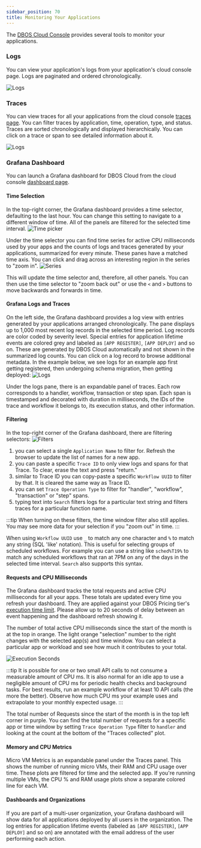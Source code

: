 ```yaml
---
sidebar_position: 70
title: Monitoring Your Applications
---
```


The [DBOS Cloud Console](https://console.dbos.dev) provides several tools to monitor your applications.

### Logs

You can view your application's logs from your application's cloud console page.
Logs are paginated and ordered chronologically.

![Logs](./assets/cc-logs.png)

### Traces

You can view traces for all your applications from the cloud console [traces page](https://console.dbos.dev/traces).
You can filter traces by application, time, operation, type, and status.
Traces are sorted chronologically and displayed hierarchically.
You can click on a trace or span to see detailed information about it.

![Logs](./assets/cc-traces.png)


### Grafana Dashboard

You can launch a Grafana dashboard for DBOS Cloud from the cloud console [dashboard page](https://console.dbos.dev/dashboard).

#### Time Selection

In the top-right corner, the Grafana dashboard provides a time selector, defaulting to the last hour. You can change this setting to navigate to a different window of time. All of the panels are filtered for the selected time interval.
![Time picker](./assets/time_picker.png)

Under the time selector you can find time series for active CPU milliseconds used by your apps and the counts of logs and traces generated by your applications, summarized for every minute. These panes have a matched time axis. You can click and drag across an interesting region in the series to "zoom in". 
![Series](./assets/timeseries.png)

This will update the time selector and, therefore, all other panels. You can then use the time selector to "zoom back out" or use the `<` and `>` buttons to move backwards and forwards in time.

#### Grafana Logs and Traces

On the left side, the Grafana dashboard provides a log view with entries generated by your applications arranged chronologically. The pane displays up to 1,000 most recent log records in the selected time period. Log records are color coded by severity level. Special entries for application lifetime events are colored grey and labeled as `[APP REGISTER]`, `[APP DEPLOY]` and so on. These are generated by DBOS Cloud automatically and not shown in the summarized log counts. You can click on a log record to browse additional metadata. In the example below, we see logs for an example app first getting registered, then undergoing schema migration, then getting deployed:
![Logs](./assets/log.png)

Under the logs pane, there is an expandable panel of traces. Each row corresponds to a handler, workflow, transaction or step span. Each span is timestamped and decorated with duration in milliseconds, the IDs of the trace and workflow it belongs to, its execution status, and other information. 

#### Filtering

In the top-right corner of the Grafana dashboard, there are filtering selectors:
![Filters](./assets/filters.png)
1. you can select a single `Application Name` to filter for. Refresh the browser to update the list of names for a new app.
2. you can paste a specific `Trace ID` to only view logs and spans for that Trace. To clear, erase the text and press "return."
3. similar to Trace ID you can copy-paste a specific `Workflow UUID` to filter by that. It is cleared the same way as Trace ID.
4. you can set `Trace Operation Type` to filter for "handler", "workflow", "transaction" or "step" spans.
6. typing text into `Search` filters logs for a particular text string and filters traces for a particular function name.

:::tip
When turning on these filters, the time window filter also still applies. You may see more data for your selection if you "zoom out" in time.
:::

When using `Workflow UUID` use `_` to match any one character and `%` to match any string (SQL 'like' notation). This is useful for selecting groups of scheduled workflows. For example you can use a string like `sched%T19%` to match any scheduled workflows that ran at 7PM on any of the days in the selected time interval. `Search` also supports this syntax.

#### Requests and CPU Milliseconds

The Grafana dashboard tracks the total requests and active CPU milliseconds for all your apps. These totals are updated every time you refresh your dashboard. They are applied against your DBOS Pricing tier's [execution time limit](https://www.dbos.dev/pricing). Please allow up to 20 seconds of delay between an event happening and the dashboard refresh showing it.

The number of total active CPU milliseconds since the start of the month is at the top in orange. The light orange "selection" number to the right changes with the selected app(s) and time window. You can select a particular app or workload and see how much it contributes to your total. 

![Execution Seconds](./assets/execution-seconds.png)

:::tip
It is possible for one or two small API calls to not consume a measurable amount of CPU ms. It is also normal for an idle app to use a negligible amount of CPU ms for periodic health checks and background tasks. For best results, run an example workflow of at least 10 API calls (the more the better). Observe how much CPU ms your example uses and extrapolate to your monthly expected usage.
:::

The total number of Requests since the start of the month is in the top left corner in purple. You can find the total number of requests for a specific app or time window by setting `Trace Operation Type` filter to `handler` and looking at the count at the bottom of the "Traces collected" plot.

#### Memory and CPU Metrics

Micro VM Metrics is an expandable panel under the Traces panel. This shows the number of running micro VMs, their RAM and CPU usage over time. These plots are filtered for time and the selected app. If you're running multiple VMs, the CPU % and RAM usage plots show a separate colored line for each VM. 

#### Dashboards and Organizations

If you are part of a multi-user organization, your Grafana dashboard will show data for all applications deployed by all users in the organization. The log entries for application lifetime events (labeled as `[APP REGISTER]`, `[APP DEPLOY]` and so on) are annotated with the email address of the user performing each action.
